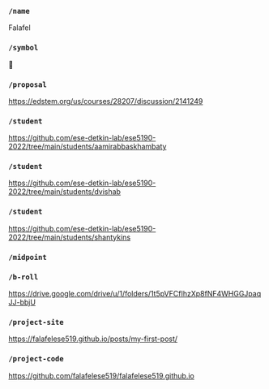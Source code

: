 ### `/name`
Falafel
### `/symbol`
🧆
### `/proposal`
https://edstem.org/us/courses/28207/discussion/2141249
### `/student`
https://github.com/ese-detkin-lab/ese5190-2022/tree/main/students/aamirabbaskhambaty
### `/student`
https://github.com/ese-detkin-lab/ese5190-2022/tree/main/students/dvishab
### `/student`
https://github.com/ese-detkin-lab/ese5190-2022/tree/main/students/shantykins
### `/midpoint`
### `/b-roll`
https://drive.google.com/drive/u/1/folders/1t5pVFCfIhzXp8fNF4WHGGJpaqJJ-bbjU
### `/project-site`
https://falafelese519.github.io/posts/my-first-post/
### `/project-code`
https://github.com/falafelese519/falafelese519.github.io

